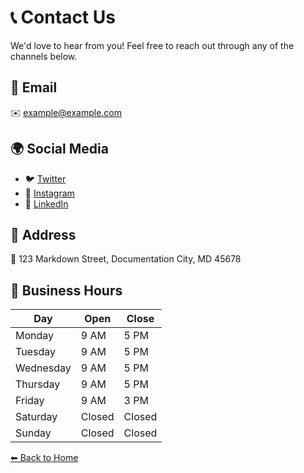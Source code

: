 # 📞 Contact Us

We'd love to hear from you! Feel free to reach out through any of the channels below.

## 📧 Email
✉️ [example@example.com](mailto:example@example.com)

## 🌍 Social Media
- 🐦 [Twitter](https://twitter.com/example)
- 📸 [Instagram](https://instagram.com/example)
- 🔗 [LinkedIn](https://linkedin.com/in/example)

## 🏢 Address
📍 123 Markdown Street, Documentation City, MD 45678  

## 📅 Business Hours
| Day       | Open  | Close |
|-----------|-------|-------|
| Monday    | 9 AM  | 5 PM  |
| Tuesday   | 9 AM  | 5 PM  |
| Wednesday | 9 AM  | 5 PM  |
| Thursday  | 9 AM  | 5 PM  |
| Friday    | 9 AM  | 3 PM  |
| Saturday  | Closed | Closed |
| Sunday    | Closed | Closed |

[⬅ Back to Home](index.md)
